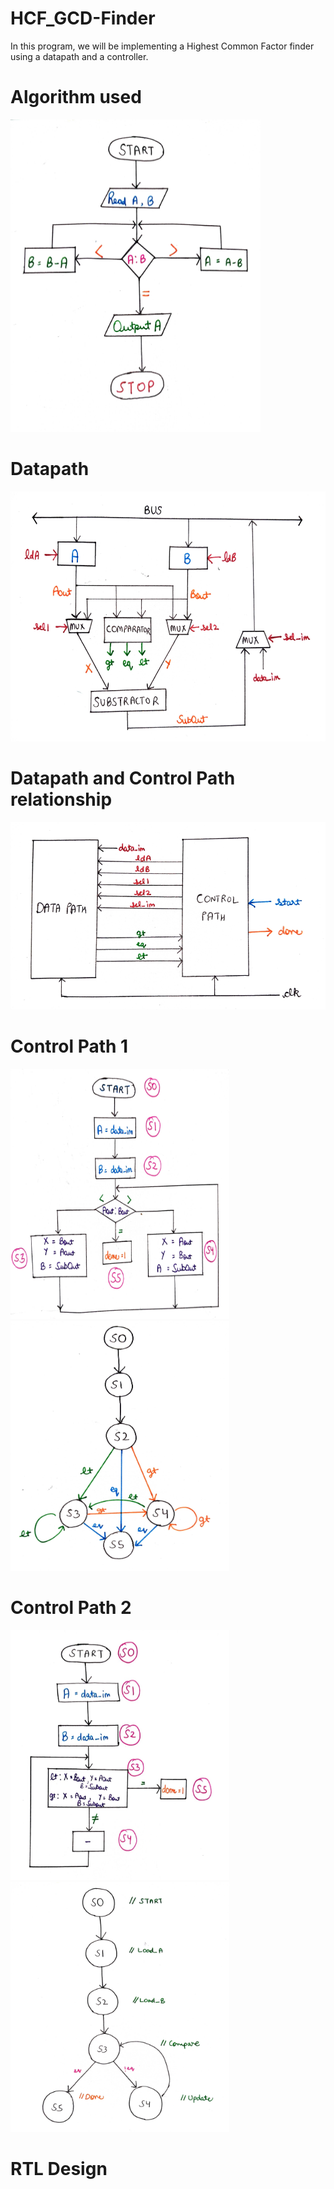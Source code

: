 # HCF_GCD-Finder

In this program, we will be implementing a Highest Common Factor finder using a datapath and a controller.
# Algorithm used
<img src="Images/algo.jpg" alt="Alt Text" width="400" height="500">

# Datapath 
<img src="Images/datapath.jpg" alt="Alt Text" width="800" height="400">

# Datapath and Control Path relationship
<img src="Images/DP_CP_relationship.jpg" alt="Alt Text" width="800" height="300">

# Control Path 1
<img src="Images/Controller1.jpg" alt="Alt Text" width="350" height="400"> <img src="Images/controller1_simplified.jpg" alt="Alt Text" width="350" height="400">

# Control Path 2
<img src="Images/controller2.jpg" alt="Alt Text" width="350" height="400"> <img src="Images/controller2_simplified.jpg" alt="Alt Text" width="350" height="400">

# RTL Design
